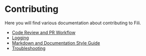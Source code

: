 Contributing
============

Here you will find various documentation about contributing to Fili.

- [Code Review and PR Workflow](code-review-pr-workflow.md)
- [Logging](logging-guidelines.md)
- [Markdown and Documentation Style Guide](markdown-documentation-style-guide.md)
- [Troubleshooting](troubleshooting.md)
